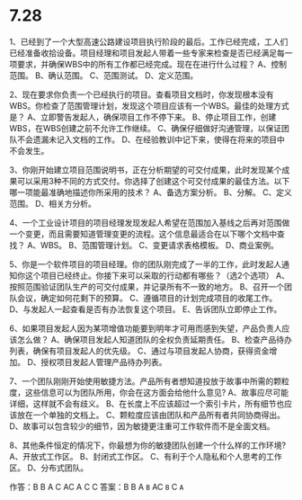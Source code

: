# 7.28

1、已经到了一个大型高速公路建设项目执行阶段的最后。工作已经完成，工人们已经准备收拾设备。项目经理和项目发起人带着一些专家来检查是否已经满足每一项要求，并确保WBS中的所有工作都已经完成。现在在进行什么过程？
A、控制范围。
B、确认范围。
C、范围测试。
D、定义范围。

2、现在要求你负责一个已经执行的项目。查看项目文档时，你发现根本没有WBS。你检查了范围管理计划，发现这个项目应该有一个WBS。最佳的处理方式是？
A、立即警告发起人，确保项目工作不停下来。
B、停止项目工作，创建WBS，在WBS创建之前不允许工作继续。
C、确保仔细做好沟通管理，以保证团队不会遗漏未记入文档的工作。
D、在经验教训中记下来，使得在将来的项目中不会发生。

3、你刚开始建立项目范围说明书，正在分析期望的可交付成果，此时发现某个成果可以采用3种不同的方式交付。你选择了创建这个可交付成果的最佳方法。以下哪一项能最准确地描述你所采用的技术？
A、备选方案分析。
B、分解。
C、定义范围。
D、相关方分析。

4、一个工业设计项目的项目经理发现发起人希望在范围加入基线之后再对范围做一个变更，而且需要知道管理变更的流程。这个信息最适合在以下哪个文档中查找？
A、WBS。
B、范围管理计划。
C、变更请求表格模板。
D、商业案例。

5、你是一个软件项目的项目经理。你的团队刚完成了一半的工作，此时发起人通知你这个项目已经终止。你接下来可以采取的行动都有哪些？（选2个选项）
A、按照范围验证团队生产的可交付成果，并记录所有不一致的地方。
B、召开一个团队会议，确定如何花剩下的预算。
C、遵循项目的计划完成项目的收尾工作。
D、与发起人一起查看是否有办法恢复这个项目。
E、告诉团队立即停止工作。

6、如果项目发起人因为某项增值功能要到明年才可用而感到失望，产品负责人应该怎么做？
A、确保项目发起人知道团队的全权负责延期责任。
B、检查产品待办列表，确保有项目发起人的优先级。
C、通过与项目发起人协商，获得资金增加。
D、授权项目发起人管理产品待办列表。

7、一个团队刚刚开始使用敏捷方法。产品所有者想知道投放于故事中所需的颗粒度，这些信息可以为团队所用，你会在这方面会给他什么意见?
A、故事应尽可能详细，这样就不会有歧义。
B、在长度上不应该超过一个索引卡片，所有细节也应该放在一个单独的文档上。
C、颗粒度应该由团队和产品所有者共同协商得出。
D、故事可以包含较少的细节，因为敏捷更注重可工作软件而不是全面文档。

8、其他条件恒定的情况下，你最想为你的敏捷团队创建一个什么样的工作环境?
A、开放式工作区。
B、封闭式工作区。
C、有利于个人隐私和个人思考的工作区。
D、分布式团队。

作答：B B A  C  AC  A  C  C
答案：B B A `B` AC `B` C `A`
